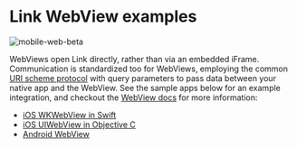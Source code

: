 # Link WebView examples

![mobile-web-beta](https://plaid.com/images/docs/link-docs-image-2.jpg)

WebViews open Link directly, rather than via an embedded iFrame.
Communication is standardized too for WebViews, employing the common
[URI scheme protocol][scheme-protocol] with query parameters to pass data
between your native app and the WebView. See the sample apps below for an
example integration, and checkout the [WebView docs][link-docs-webview] for more
information:

- [iOS WKWebView in Swift](examples/wkwebview)
- [iOS UIWebView in Objective C](examples/uiwebview)
- [Android WebView](examples/android)

[link-docs-webview]: https://plaid.com/docs/api#webview-integration
[scheme-protocol]: https://en.wikipedia.org/wiki/Uniform_Resource_Identifier
